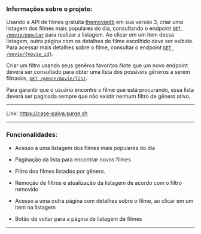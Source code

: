 ### Informações sobre o projeto:

Usando a API de filmes gratuita [themoviedb](https://developers.themoviedb.org/3/getting-started/introduction) em sua versão 3, criar uma listagem dos filmes mais populares do dia, consultando o endpoint [`GET /movie/popular`](https://developers.themoviedb.org/3/movies/get-popular-movies) para realizar a listagem. Ao clicar em um item dessa listagem, outra página com os detalhes do filme escolhido deve ser exibida. Para acessar mais detalhes sobre o filme, consultar o endpoint [`GET /movie/{movie_id}`](https://developers.themoviedb.org/3/movies/get-movie-details).

Criar um filtro usando seus genêros favoritos.Note que um novo endpoint deverá ser consultado para obter uma lista dos possíveis gêneros a serem filtrados, [`GET /genre/movie/list`](https://developers.themoviedb.org/3/genres/get-movie-list).

Para garantir que o usuário encontre o filme que está procurando, essa lista deverá ser paginada sempre que não existir nenhum filtro de gênero ativo.

---

Link: https://case-paiva.surge.sh

---

### Funcionalidades:

- Acesso a uma listagem dos filmes mais populares do dia

- Paginação da lista para encontrar novos filmes

- Filtro dos filmes listados por gênero.

- Remoção de filtros e atualização da listagem de acordo com o filtro removido

- Acesso a uma outra página com detalhes sobre o filme, ao clicar em um item na listagem

- Botão de voltar para a página de listagem de filmes

---
